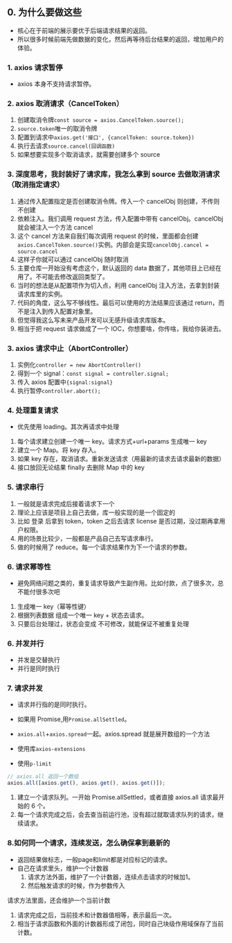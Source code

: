 ## 0. 为什么要做这些

+ 核心在于前端的展示要优于后端请求结果的返回。
+ 所以很多时候前端先做数据的变化，然后再等待后台结果的返回，增加用户的体验。

### 1. axios 请求暂停

- axios 本身不支持请求暂停。

### 2. axios 取消请求（CancelToken）

1. 创建取消令牌`const source = axios.CancelToken.source();`
2. `source.token`唯一的取消令牌
3. 配置到请求中`axios.get('接口', {cancelToken: source.token})`
4. 执行去请求`source.cancel(回调函数)`
5. 如果想要实现多个取消请求，就需要创建多个 source

### 3. 深度思考，我封装好了请求库，我怎么拿到 source 去做取消请求（取消指定请求）

1. 通过传入配置指定是否创建取消令牌。传入一个 cancelObj 则创建，不传则不创建
2. 依赖注入。我们调用 request 方法，传入配置中带有 cancelObj。cancelObj 就会被注入一个方法 cancel
3. 这个 cancel 方法来自我们每次调用 request 的时候，里面都会创建`axios.CancelToken.source()`实例。内部会是实现`cancelObj.cancel = source.cancel`
4. 这样子你就可以通过 cancelObj 随时取消
5. 主要仓库一开始没有考虑这个，默认返回的 data 数据了，其他项目上已经在用了。不可能去修改返回类型了。
6. 当时的想法是从配置项作为切入点，利用 cancelObj 注入方法，去拿到封装请求库里的实例。
7. 代码的角度，这么写不够线性。最后可以使用的方法结果应该通过 return，而不是注入到传入配置对象里。
8. 但觉得我这么写未来产品开发可以无感升级请求库版本。
9. 相当于把 request 请求做成了一个 IOC，你想要啥，你传啥，我给你装进去。

### 3. axios 请求中止（AbortController）

1. 实例化`controller = new AbortController()`
1. 得到一个 signal：`const signal = controller.signal;`
1. 传入 axios 配置中`{signal:signal}`
1. 执行暂停`controller.abort();`

### 4. 处理重复请求

- 优先使用 loading。其次再请求中处理

1. 每个请求建立创建一个唯一 key。请求方式+url+params 生成唯一 key
2. 建立一个 Map。将 key 存入。
3. 如果 key 存在，取消请求。重新发送请求（用最新的请求去请求最新的数据）
4. 接口放回无论结果 finally 去删除 Map 中的 key

### 5. 请求串行

1. 一般就是请求完成后接着请求下一个
2. 理论上应该是项目上自己去做，库一般实现的是一个固定的
3. 比如 登录 后拿到 token，token 之后去请求 license 是否过期，没过期再拿用户权限。
4. 用的场景比较少，一般都是产品自己去写请求串行。
5. 做的时候用了 reduce。每一个请求结果作为下一个请求的参数。

### 6. 请求幂等性

- 避免网络问题之类的，重复请求导致产生副作用。比如付款，点了很多次，总不能付很多次吧

1.  生成唯一 key（幂等性键）
1.  根据列表数据 组成一个唯一 key + 状态去请求。
1.  只要后台处理过，状态会变成 不可修改，就能保证不被重复处理

### 6. 并发并行

- 并发是交替执行
- 并行是同时执行

### 7. 请求并发

- 请求并行指的是同时执行。
- 如果用 Promise,用`Promise.allSettled`。

- `axios.all`+`axios.spread`一起。axios.spread 就是展开数组的一个方法
- 使用库`axios-extensions`
- 使用`p-limit`

```js
// axios.all 返回一个数组
axios.all([axios.get(), axios.get(), axios.get()]);
```

1. 建立一个请求队列。一开始 Promise.allSettled，或者直接 axios.all 请求最开始的 6 个。
2. 每一个请求完成之后，会去查当前运行池，没有超过就取请求队列的请求，继续请求。

### 8.如何同一个请求，连续发送，怎么确保拿到最新的

+ 返回结果做标志，一般page和limit都是对应标记的请求。
+ 自己在请求里头，维护一个计数器
  1. 请求方法外面，维护了一个计数器，连续点击请求的时候加1。
  2. 然后触发请求的时候，作为参数传入



请求方法里面，还会维护一个当前计数

1. 请求完成之后，当前技术和计数器值相等，表示最后一次。
2. 相当于请求函数和外面的计数器形成了闭包，同时自己块级作用域保存了当前计数。
